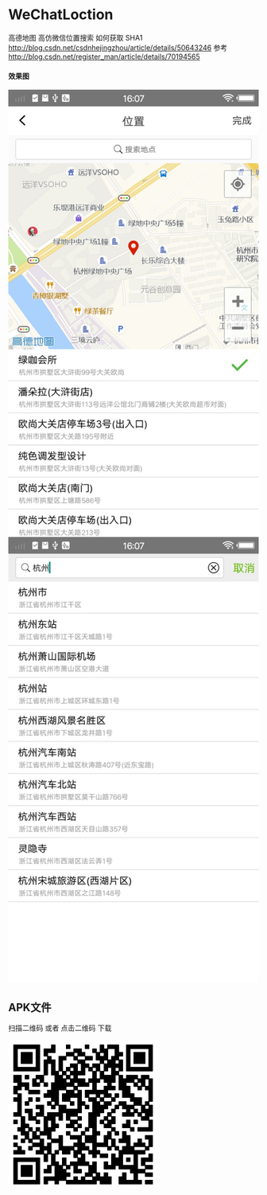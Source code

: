 # WeChatLoction
高德地图 高仿微信位置搜索
如何获取 SHA1 http://blog.csdn.net/csdnhejingzhou/article/details/50643246
参考 http://blog.csdn.net/register_man/article/details/70194565

#### 效果图
![](https://github.com/leifu1107/WeChatLoction/raw/master/screenshots/1.jpg) 
![](https://github.com/leifu1107/WeChatLoction/raw/master/screenshots/2.jpg) 

 ## APK文件
扫描二维码 或者 点击二维码 下载

[![WeChatLoction](https://github.com/leifu1107/WeChatLoction/raw/master/screenshots/zrcode.png)](https://github.com/leifu1107/WeChatLoction/raw/master/screenshots/app-release.apk)

